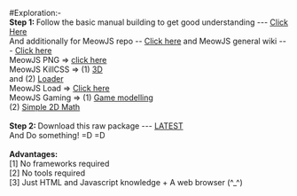 #Exploration:-<br>
<b>Step 1: </b>Follow the basic manual building to get good understanding --- <a href="https://github.com/Geek-Research-Lab/polymer-experiments/blob/webcomponents-mix/README.md">Click Here</a><br>
And additionally for MeowJS repo -- <a href="https://github.com/Geek-Research-Lab/MeowJS">Click here</a> and MeowJS general wiki --- <a href="https://github.com/Geek-Research-Lab/MeowJS/wiki">Click here</a><br>
MeowJS PNG => <a href="https://github.com/dragonwolverines/Meow-PNG-Perf">click here</a><br>
MeowJS KillCSS => (1) <a href="https://github.com/dragonwolverines/MeowKillCSS/tree/3D">3D</a> <br>and (2) <a href="https://github.com/dragonwolverines/MeowKillCSS/tree/loader">Loader</a><br>
MeowJS Load => <a href="https://github.com/ashumeow/MeowLoadJS">Click here</a>
<br> MeowJS Gaming => (1) <a href="https://github.com/ashumeow/MeowJS---ForGaming/tree/Game-Modelling">Game modelling</a><br>
(2) <a href="https://github.com/ashumeow/MeowJS---ForGaming/tree/SimpleMath-2D">Simple 2D Math</a><br>
<br><b>Step 2: </b>Download this raw package --- <a href="https://github.com/Geek-Research-Lab/polymer-experiments/archive/p0.0.2.zip">LATEST</a>
<br>
And Do something! =D =D
<br>
<br>
<b>Advantages:</b><br>
[1] No frameworks required <br>
[2] No tools required <br>
[3] Just HTML and Javascript knowledge + A web browser (^_^)
